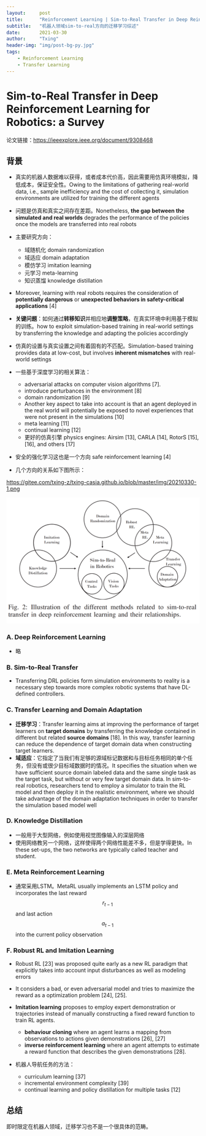 ```yaml
---
layout:     post
title:      "Reinforcement Learning | Sim-to-Real Transfer in Deep Reinforcement Learning for Robotics a Survey"
subtitle:   "机器人领域sim-to-real方向的迁移学习综述"
date:       2021-03-30
author:     "Txing"
header-img: "img/post-bg-py.jpg"
tags:
    - Reinforcement Learning
    - Transfer Learning
---
```


# Sim-to-Real Transfer in Deep Reinforcement Learning for Robotics: a Survey

论文链接：https://ieeexplore.ieee.org/document/9308468

## 背景

- 真实的机器人数据难以获得，或者成本代价高，因此需要用仿真环境模拟，降低成本，保证安全性。Owing to the limitations of gathering real-world data, i.e., sample inefficiency and the cost of collecting it, simulation environments are utilized for training the different agents
- 问题是仿真和真实之间存在差距。Nonetheless, **the gap between the simulated and real worlds** degrades the performance of the policies once the models are transferred into real robots

- 主要研究方向：
  - 域随机化 domain randomization
  - 域适应 domain adaptation
  - 模仿学习 imitation learning
  - 元学习 meta-learning
  - 知识蒸馏 knowledge distillation

- Moreover, learning with real robots requires the consideration of **potentially dangerous** or **unexpected behaviors in safety-critical applications** [4]

- **关键问题**：如何通过**转移知识**并相应地**调整策略**，在真实环境中利用基于模拟的训练。how to exploit simulation-based training in real-world settings by transferring the knowledge and adapting the policies accordingly

- 仿真的设置与真实设置之间有着固有的不匹配。Simulation-based training provides data at low-cost, but involves **inherent mismatches** with real-world settings

- 一些基于深度学习的相关算法：

  - adversarial attacks on computer vision algorithms [7].
  - introduce perturbances in the environment [8]
  - domain randomization [9]
  - Another key aspect to take into account is that an agent deployed in the real world will potentially be exposed to novel experiences that were not present in the simulations [10]
  - meta learning [11]
  - continual learning [12]
  -  更好的仿真引擎 physics engines: Airsim [13], CARLA [14], RotorS [15], [16], and others [17]

- 安全的强化学习这也是一个方向 safe reinforcement learning [4]

- 几个方向的关系如下图所示：

https://gitee.com/txing-z/txing-casia.github.io/blob/master/img/20210330-1.png

![](https://raw.githubusercontent.com/txing-casia/txing-casia.github.io/master/img/20210330-1.png)

### A. Deep Reinforcement Learning

- 略

### B. Sim-to-Real Transfer

- Transferring DRL policies form simulation environments to reality is a necessary step towards more complex robotic systems that have DL-defined controllers.

### C. Transfer Learning and Domain Adaptation

- **迁移学习**：Transfer learning aims at improving the performance of target learners on **target domains** by transferring the knowledge contained in different but related **source domains** [18]. In this way, transfer learning can reduce the dependence of target domain data when constructing target learners.
- **域适应**：它指定了当我们有足够的源域标记数据和与目标任务相同的单个任务，但没有或很少目标域数据时的情况。It specifies the situation when we have sufficient source domain labeled data and the same single task as the target task, but without or very few target domain data. In sim-to-real robotics, researchers tend to employ a simulator to train the RL model and then deploy it in the realistic environment, where we should take advantage of the domain adaptation techniques in order to transfer the simulation based model well

### D. Knowledge Distillation

- 一般用于大型网络，例如使用视觉图像输入的深层网络
- 使用网络教另一个网络，这样使得两个网络性能差不多，但是学得更快。In these set-ups, the two networks are typically called teacher and student.

### E. Meta Reinforcement Learning

- 通常采用LSTM。MetaRL usually implements an LSTM policy and incorporates the last reward $$r_{t−1}$$ and last action $$a_{t−1}$$ into the current policy observation

### F. Robust RL and Imitation Learning

- Robust RL [23] was proposed quite early as a new RL paradigm that explicitly takes into account input disturbances as well as modeling errors
- It considers a bad, or even adversarial model and tries to maximize the reward as a optimization problem [24], [25].

- **Imitation learning** proposes to employ expert demonstration or trajectories instead of manually constructing a fixed reward function to train RL agents.
  - **behaviour cloning** where an agent learns a mapping from observations to actions given demonstrations [26], [27]
  - **inverse reinforcement learning** where an agent attempts to estimate a reward function that describes the given demonstrations [28].

- 机器人导航任务的方法：
  - curriculum learning [37]
  - incremental environment complexity [39]
  - continual learning and policy distillation for multiple tasks [12]


## 总结

即时限定在机器人领域，迁移学习也不是一个很具体的范畴。




